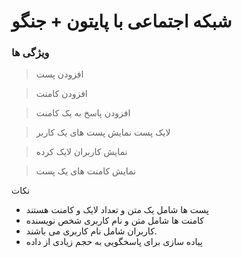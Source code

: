 # شبکه اجتماعی با پایتون + جنگو 
###  ویژگی ها
> افزودن پست 

>  افزودن کامنت

> افزودن پاسخ به یک کامنت

> لایک پست
>  نمایش پست های یک کاربر

> نمایش کاربران لایک کرده

> نمایش کامنت های یک پست

نکات
 *  پست ها شامل یک متن و تعداد لایک و کامنت هستند
 *  کامنت ها شامل متن و نام کاربری شخص نویسنده
 * کاربران شامل نام کاربری می باشند.
 * پیاده سازی برای  پاسخگویی به حجم زیادی از داده 